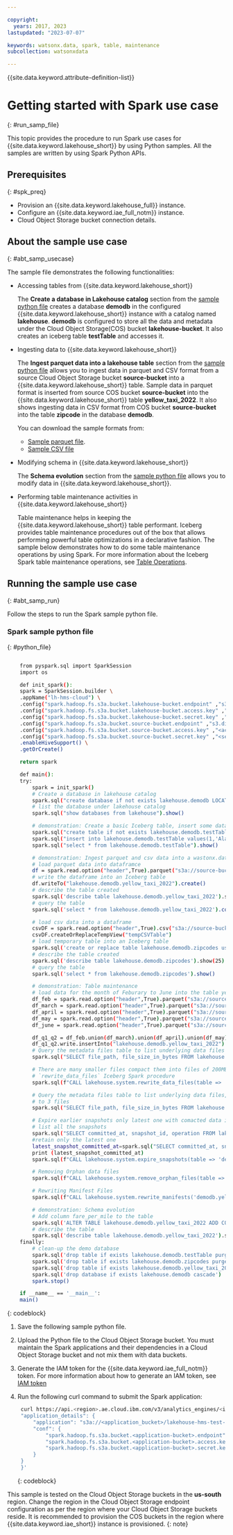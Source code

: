 ```yaml
---

copyright:
  years: 2017, 2023
lastupdated: "2023-07-07"

keywords: watsonx.data, spark, table, maintenance
subcollection: watsonxdata

---
```


{{site.data.keyword.attribute-definition-list}}

# Getting started with Spark use case
{: #run_samp_file}

This topic provides the procedure to run Spark use cases for {{site.data.keyword.lakehouse_short}} by using Python samples. All the samples are written by using Spark Python APIs.

## Prerequisites
{: #spk_preq}

* Provision an {{site.data.keyword.lakehouse_full}} instance.
* Configure an {{site.data.keyword.iae_full_notm}} instance.
* Cloud Object Storage bucket connection details.

## About the sample use case
{: #abt_samp_usecase}

The sample file demonstrates the following functionalities:

* Accessing tables from {{site.data.keyword.lakehouse_short}}

    The **Create a database in Lakehouse catalog** section from the [sample python file](#python_file) creates a database **demodb** in the configured {{site.data.keyword.lakehouse_short}} instance with a catalog named **lakehouse**. **demodb** is configured to store all the data and metadata under the Cloud Object Storage(COS) bucket **lakehouse-bucket**. It also creates an iceberg table **testTable** and accesses it.

* Ingesting data to {{site.data.keyword.lakehouse_short}}

    The **Ingest parquet data into a lakehouse table** section from the [sample python file](#python_file) allows you to ingest data in parquet and CSV format from a source Cloud Object Storage bucket **source-bucket** into a {{site.data.keyword.lakehouse_short}} table. Sample data in parquet format is inserted from source COS bucket **source-bucket** into the {{site.data.keyword.lakehouse_short}} table **yellow_taxi_2022**. It also shows ingesting data in CSV format from COS bucket **source-bucket** into the table **zipcode** in the database **demodb**.

    You can download the sample formats from:

    * [Sample parquet file](https://www.nyc.gov/site/tlc/about/tlc-trip-record-data.page).
    * [Sample CSV file](https://raw.githubusercontent.com/spark-examples/spark-scala-examples/3ea16e4c6c1614609c2bd7ebdffcee01c0fe6017/src/main/resources/zipcodes.csv)

* Modifying schema in {{site.data.keyword.lakehouse_short}}

    The **Schema evolution** section from the [sample python file](#python_file) allows you to modify data in {{site.data.keyword.lakehouse_short}}.

* Performing table maintenance activities in {{site.data.keyword.lakehouse_short}}

    Table maintenance helps in keeping the {{site.data.keyword.lakehouse_short}} table performant. Iceberg provides table maintenance procedures out of the box that allows performing powerful table optimizations in a declarative fashion. The sample below demonstrates how to do some table maintenance operations by using Spark. For more information about the Iceberg Spark table maintenance operations, see [Table Operations](https://iceberg.apache.org/docs/1.2.1/spark-procedures/).

## Running the sample use case
{: #abt_samp_run}

Follow the steps to run the Spark sample python file.

### Spark sample python file
{: #python_file}

```bash

    from pyspark.sql import SparkSession
    import os

    def init_spark():
    spark = SparkSession.builder \
    .appName("lh-hms-cloud") \
    .config("spark.hadoop.fs.s3a.bucket.lakehouse-bucket.endpoint" ,"s3.direct.us-south.cloud-object-storage.appdomain.cloud") \
    .config("spark.hadoop.fs.s3a.bucket.lakehouse-bucket.access.key" ,"<access-key-for-source-bucket>") \
    .config("spark.hadoop.fs.s3a.bucket.lakehouse-bucket.secret.key" ,"<secret-key-for-source-bucket>") \
    .config("spark.hadoop.fs.s3a.bucket.source-bucket.endpoint" ,"s3.direct.us-south.cloud-object-storage.appdomain.cloud") \
    .config("spark.hadoop.fs.s3a.bucket.source-bucket.access.key" ,"<access-key-for-lakehous-bucket>") \
    .config("spark.hadoop.fs.s3a.bucket.source-bucket.secret.key" ,"<secret-key-for-lakehouse-bucket>") \
    .enableHiveSupport() \
    .getOrCreate()

    return spark

    def main():
    try:
        spark = init_spark()
        # Create a database in lakehouse catalog
        spark.sql("create database if not exists lakehouse.demodb LOCATION 's3a://lakehouse-bucket/'")
        # list the database under lakehouse catalog
        spark.sql("show databases from lakehouse").show()

        # demonstration: Create a basic Iceberg table, insert some data and then query table
        spark.sql("create table if not exists lakehouse.demodb.testTable(id INTEGER, name VARCHAR(10), age INTEGER, salary DECIMAL(10, 2)) using iceberg").show()
        spark.sql("insert into lakehouse.demodb.testTable values(1,'Alan',23,3400.00),(2,'Ben',30,5500.00),(3,'Chen',35,6500.00)")
        spark.sql("select * from lakehouse.demodb.testTable").show()

        # demonstration: Ingest parquet and csv data into a wastonx.data Iceberg table
        # load parquet data into dataframce
        df = spark.read.option("header",True).parquet("s3a://source-bucket/nyc-taxi/yellow_tripdata_2022-01.parquet")
        # write the dataframe into an Iceberg table
        df.writeTo("lakehouse.demodb.yellow_taxi_2022").create()
        # describe the table created
        spark.sql('describe table lakehouse.demodb.yellow_taxi_2022').show(25)
        # query the table
        spark.sql('select * from lakehouse.demodb.yellow_taxi_2022').count()

        # load csv data into a dataframe
        csvDF = spark.read.option("header",True).csv("s3a://source-bucket/zipcodes.csv")
        csvDF.createOrReplaceTempView("tempCSVTable")
        # load temporary table into an Iceberg table
        spark.sql('create or replace table lakehouse.demodb.zipcodes using iceberg as select * from tempCSVTable')
        # describe the table created
        spark.sql('describe table lakehouse.demodb.zipcodes').show(25)
        # query the table
        spark.sql('select * from lakehouse.demodb.zipcodes').show()

        # demonstration: Table maintenance
        # load data for the month of Feburary to June into the table yellow_taxi_2022 created above
        df_feb = spark.read.option("header",True).parquet("s3a://source-bucket/nyc-taxi/yellow_tripdata_2022-02.parquet")
        df_march = spark.read.option("header",True).parquet("s3a://source-bucket/nyc-taxi/yellow_tripdata_2022-03.parquet")
        df_april = spark.read.option("header",True).parquet("s3a://source-bucket/nyc-taxi/yellow_tripdata_2022-04.parquet")
        df_may = spark.read.option("header",True).parquet("s3a://source-bucket/nyc-taxi/yellow_tripdata_2022-05.parquet")
        df_june = spark.read.option("header",True).parquet("s3a://source-bucket/nyc-taxi/yellow_tripdata_2022-06.parquet")

        df_q1_q2 = df_feb.union(df_march).union(df_april).union(df_may).union(df_june)
        df_q1_q2.write.insertInto("lakehouse.demodb.yellow_taxi_2022")
        # Query the metadata files table to list underlying data files
        spark.sql("SELECT file_path, file_size_in_bytes FROM lakehouse.demodb.yellow_taxi_2022.files").show()

        # There are many smaller files compact them into files of 200MB each using the
        # `rewrite_data_files` Iceberg Spark procedure
        spark.sql(f"CALL lakehouse.system.rewrite_data_files(table => 'demodb.yellow_taxi_2022', options => map('target-file-size-bytes','209715200'))").show()

        # Query the metadata files table to list underlying data files, 6 files are compacted
        # to 3 files
        spark.sql("SELECT file_path, file_size_in_bytes FROM lakehouse.demodb.yellow_taxi_2022.files").show()

        # Expire earlier snapshots only latest one with comacted data is required
        # list all the snapshots
        spark.sql("SELECT committed_at, snapshot_id, operation FROM lakehouse.demodb.yellow_taxi_2022.snapshots").show()
        #retain only the latest one
        latest_snapshot_committed_at=spark.sql("SELECT committed_at, snapshot_id, operation FROM lakehouse.demodb.yellow_taxi_2022.snapshots").tail(1)[0].committed_at
        print (latest_snapshot_committed_at)
        spark.sql(f"CALL lakehouse.system.expire_snapshots(table => 'demodb.yellow_taxi_2022',older_than => TIMESTAMP '{latest_snapshot_committed_at}',retain_last => 1)").show()

        # Removing Orphan data files
        spark.sql(f"CALL lakehouse.system.remove_orphan_files(table => 'demodb.yellow_taxi_2022')").show(truncate=False)

        # Rewriting Manifest Files
        spark.sql(f"CALL lakehouse.system.rewrite_manifests('demodb.yellow_taxi_2022')").show()

        # demonstration: Schema evolution
        # Add column fare_per_mile to the table
        spark.sql('ALTER TABLE lakehouse.demodb.yellow_taxi_2022 ADD COLUMN(fare_per_mile double)')
        # describe the table
        spark.sql('describe table lakehouse.demodb.yellow_taxi_2022').show(25)
    finally:
        # clean-up the demo database
        spark.sql('drop table if exists lakehouse.demodb.testTable purge')
        spark.sql('drop table if exists lakehouse.demodb.zipcodes purge')
        spark.sql('drop table if exists lakehouse.demodb.yellow_taxi_2022 purge')
        spark.sql('drop database if exists lakehouse.demodb cascade')
        spark.stop()

    if __name__ == '__main__':
    main()
```
{: codeblock}

1. Save the following sample python file.
1. Upload the Python file to the Cloud Object Storage bucket. You must maintain the Spark applications and their dependencies in a Cloud Object Storage bucket and not mix them with data buckets.
1. Generate the IAM token for the {{site.data.keyword.iae_full_notm}} token. For more information about how to generate an IAM token, see [IAM token](https://test.cloud.ibm.com/docs/watsonxdata?topic=watsonxdata-con-presto-thru-cli#get-api-iam-token)
1. Run the following curl command to submit the Spark application:

   ```bash
    curl https://api.<region>.ae.cloud.ibm.com/v3/analytics_engines/<iae-instance-guid>/spark_applications -H "Authorization: Bearer <iam-bearer-token>" -X POST -d '{
    "application_details": {
        "application": "s3a://<application_bucket>/lakehouse-hms-test-cloud-doc-sample.py",
        "conf": {
            "spark.hadoop.fs.s3a.bucket.<application-bucket>.endpoint": "https://s3.direct.us-south.cloud-object-storage.appdomain.cloud",
            "spark.hadoop.fs.s3a.bucket.<application-bucket>.access.key": "<hmac_access_key_for_application-bucket>",
            "spark.hadoop.fs.s3a.bucket.<application-bucket>.secret.key": "<hmac_secret_key_for_application-bucket>"
        }
    }
    }'
   ```
   {: codeblock}


This sample is tested on the Cloud Object Storage buckets in the **us-south** region. Change the region in the Cloud Object Storage endpoint configuration as per the region where your Cloud Object Storage buckets reside. It is recommended to provision the COS buckets in the region where {{site.data.keyword.iae_short}} instance is provisioned.
{: note}
